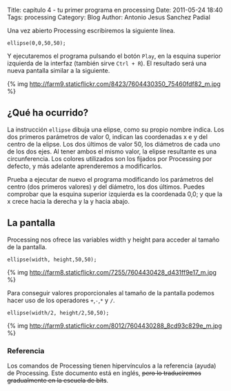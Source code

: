 Title: capítulo 4 - tu primer programa en processing
Date: 2011-05-24 18:40
Tags: processing
Category: Blog
Author: Antonio Jesus Sanchez Padial

Una vez abierto Processing escribiremos la siguiente línea.

	ellipse(0,0,50,50);

Y ejecutaremos el programa pulsando el botón `Play`, en la esquina superior izquierda de la interfaz (también sirve `Ctrl + R`). El resultado será una nueva pantalla similar a la siguiente.

{% img http://farm9.staticflickr.com/8423/7604430350_75460fdf82_m.jpg %}


## ¿Qué ha ocurrido?

La instrucción `ellipse` dibuja una elipse, como su propio nombre indica. Los dos primeros parámetros de valor 0, indican las coordenadas x e y del centro de la elipse. Los dos últimos de valor 50, los diámetros de cada uno de los dos ejes. Al tener ambos el mismo valor, la elipse resultante es una circunferencia. Los colores utilizados son los fijados por Processing por defecto, y más adelante aprenderemos a modificarlos.

<!-- more -->

Prueba a ejecutar de nuevo el programa modificando los parámetros del centro (dos primeros valores) y del diámetro, los dos últimos. Puedes comprobar que la esquina superior izquierda es la coordenada 0,0; y que la x crece hacia la derecha y la y hacia abajo.

## La pantalla

Processing nos ofrece las variables width y height para acceder al tamaño de la pantalla.

	ellipse(width, height,50,50);

{% img http://farm8.staticflickr.com/7255/7604430428_d431ff9e17_m.jpg %}

Para conseguir valores proporcionales al tamaño de la pantalla podemos hacer uso de los operadores `+`,`-`,`*` y `/`.

	ellipse(width/2, height/2,50,50);

{% img http://farm9.staticflickr.com/8012/7604430288_8cd93c829e_m.jpg %}
### Referencia

Los comandos de Processing tienen hipervínculos a la referencia (ayuda) de Processing. Este documento está en inglés, <s>pero lo traduciremos gradualmente en la escuela de bits</s>.
